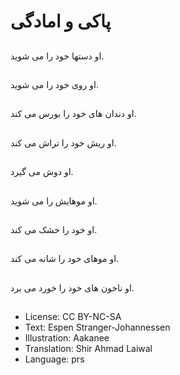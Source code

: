 # پاکی و امادگی

##
او دستها خود را می شوید.

##
او روی خود را می شوید.

##
او دندان های خود را بورس می کند.

##
او ریش خود را تراش می کند.

##
او دوش می گیرد.

##
او موهایش را می شوید.

##
او خود را خشک می کند.

##
او موهای خود را شانه می کند.

##
او ناخون های خود را خورد می برد.

##
* License: CC BY-NC-SA
* Text: Espen Stranger-Johannessen
* Illustration: Aakanee
* Translation: Shir Ahmad Laiwal
* Language: prs
